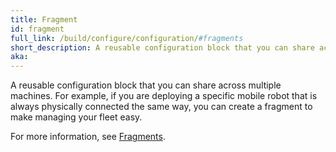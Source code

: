 ```yaml
---
title: Fragment
id: fragment
full_link: /build/configure/configuration/#fragments
short_description: A reusable configuration block that you can share across multiple machines.
aka:
---
```


A reusable configuration block that you can share across multiple machines.
For example, if you are deploying a specific mobile robot that is always physically connected the same way, you can create a fragment to make managing your fleet easy.

For more information, see [Fragments](/build/configure/configuration/#fragments).
